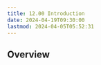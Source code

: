 ```yaml
---
title: 12.00 Introduction
date: 2024-04-19T09:30:00
lastmod: 2024-04-05T05:52:31
---
```


## Overview
